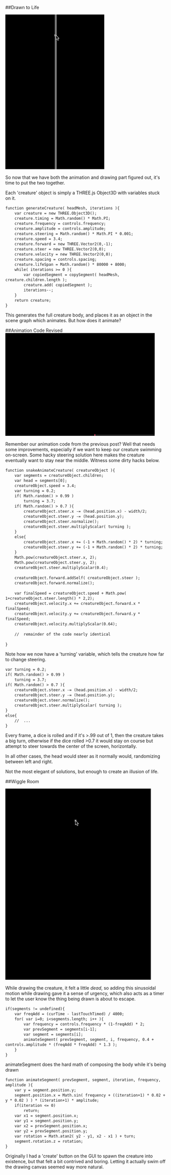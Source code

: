 ##Drawn to Life

![Drawn to Life](project_images/drawntolife.gif?raw=true "Head Motion")

So now that we have both the animation and drawing part figured out, it's time to put the two together.

Each 'creature' object is simply a THREE.js Object3D with variables stuck on it. 

```
function generateCreature( headMesh, iterations ){
	var creature = new THREE.Object3D();
	creature.timing = Math.random() * Math.PI;
	creature.frequency = controls.frequency;
	creature.amplitude = controls.amplitude;
	creature.steering = Math.random() * Math.PI * 0.001;
	creature.speed = 3.4;
	creature.forward = new THREE.Vector2(0,-1);
	creature.steer = new THREE.Vector2(0,0);
	creature.velocity = new THREE.Vector2(0,0);
	creature.spacing = controls.spacing;
	creature.lifeSpan = Math.random() * 80000 + 8000;		    	
	while( iterations >= 0 ){
		var copiedSegment = copySegment( headMesh, creature.children.length );
		creature.add( copiedSegment );		    				    		
		iterations--;
	}
	return creature;
}
```

This generates the full creature body, and places it as an object in the scene graph which animates. But how does it animate?

##Animation Code Revised
![Playing Hard to Get](project_images/drawnswimming.gif?raw=true "Playing Hard to Get")

Remember our animation code from the previous post? Well that needs some improvements, especially if we want to keep our creature swimming on-screen. Some hacky steering solution here makes the creature eventually want to stay near the middle. Witness some dirty hacks below.

```
function snakeAnimateCreature( creatureObject ){
	var segments = creatureObject.children;
	var head = segments[0];
	creatureObject.speed = 3.4;		    	
	var turning = 0.2;	
	if( Math.random() > 0.99 )
		turning = 3.7;
	if( Math.random() > 0.7 ){
		creatureObject.steer.x -= (head.position.x) - width/2;
		creatureObject.steer.y -= (head.position.y);			    	
		creatureObject.steer.normalize();
		creatureObject.steer.multiplyScalar( turning );
	}
	else{
    	creatureObject.steer.x += (-1 + Math.random() * 2) * turning;
    	creatureObject.steer.y += (-1 + Math.random() * 2) * turning;			    	
    }
	Math.pow(creatureObject.steer.x, 2);
	Math.pow(creatureObject.steer.y, 2);
	creatureObject.steer.multiplyScalar(0.4);

	creatureObject.forward.addSelf( creatureObject.steer );		    			    	
	creatureObject.forward.normalize();		    			    	

	var finalSpeed = creatureObject.speed + Math.pow( 1+creatureObject.steer.length() * 2,2);
	creatureObject.velocity.x += creatureObject.forward.x * finalSpeed;
	creatureObject.velocity.y += creatureObject.forward.y * finalSpeed;
	creatureObject.velocity.multiplyScalar(0.64);

	//	remainder of the code nearly identical

}
```

Note how we now have a 'turning' variable, which tells the creature how far to change steering.

```
var turning = 0.2;	
if( Math.random() > 0.99 )
	turning = 3.7;
if( Math.random() > 0.7 ){
	creatureObject.steer.x -= (head.position.x) - width/2;
	creatureObject.steer.y -= (head.position.y);			    	
	creatureObject.steer.normalize();
	creatureObject.steer.multiplyScalar( turning );
}
else{
	//	...
}
```

Every frame, a dice is rolled and if it's >.99 out of 1, then the creature takes a big turn, otherwise if the dice rolled >0.7 it would stay on course but attempt to steer towards the center of the screen, horizontally. 

In all other cases, the head would steer as it normally would, randomizing between left and right.

Not the most elegant of solutions, but enough to create an illusion of life.


##Wiggle Room

![Wiggle Out](project_images/wiggleout.gif?raw=true "Wiggle Out")

While drawing the creature, it felt a little *dead*, so adding this sinusoidal motion while drawing gave it a sense of urgency, which also acts as a timer to let the user know the thing being drawn is about to escape.

```
if(segments != undefined){
	var freqAdd = (curTime - lastTouchTimed) / 4000;	
 	for( var i=0; i<segments.length; i++ ){
 		var frequency = controls.frequency * (1-freqAdd) * 2;
		var prevSegment = segments[i-1];
		var segment = segments[i];						    		
 		animateSegment( prevSegment, segment, i, frequency, 0.4 + controls.amplitude * (freqAdd * freqAdd) * 1.3 );
 	}
}
```

animateSegment does the hard math of composing the body while it's being drawn

```
function animateSegment( prevSegment, segment, iteration, frequency, amplitude ){
	var y = segment.position.y;
	segment.position.x = Math.sin( frequency + ((iteration+1) * 0.02 + y * 0.02 ) ) * (iteration+1) * amplitude;
	if(iteration <= 0)
		return;
	var x1 = segment.position.x;
	var y1 = segment.position.y;
	var x2 = prevSegment.position.x;
	var y2 = prevSegment.position.y;
	var rotation = Math.atan2( y2 - y1, x2 - x1 ) + turn;
	segment.rotation.z = rotation;			
}
```

Originally I had a 'create' button on the GUI to spawn the creature into existence, but that felt a bit contrived and boring. Letting it actually swim off the drawing canvas seemed way more natural.

